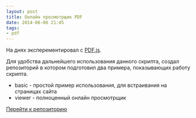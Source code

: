 ```yaml
---
layout: post
title: Онлайн просмотрщик PDF
date: 2014-06-06 21:45
tags:
- pdf
---
```


На днях эксперементировал с [PDF.js](https://github.com/mozilla/pdf.js).

Для удобства дальнейшего использования данного скрипта, создал репозиторий в котором подготовил два примера, показывающих работу скрипта.

* basic - простой пример использования, для встраивания на страницах сайта
* viewer - полноценный онлайн просмотрщик 

[Перейти к репозиторию](https://github.com/wcoder/basic-pdf.js)
